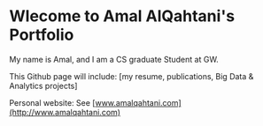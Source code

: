 # Wlecome to Amal AlQahtani's Portfolio

My name is Amal, and I am a CS graduate Student at GW.

This Github page will include: [my resume, publications, Big Data & Analytics projects]

Personal website:
See [www.amalqahtani.com](http://www.amalqahtani.com)
